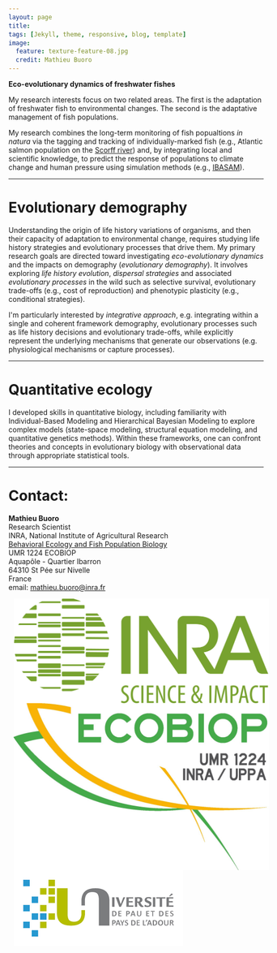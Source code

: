 ```yaml
---
layout: page
title: 
tags: [Jekyll, theme, responsive, blog, template]
image:
  feature: texture-feature-08.jpg
  credit: Mathieu Buoro
---
```



**Eco-evolutionary dynamics of freshwater fishes**

My research interests focus on two related areas. The first is the adaptation of freshwater fish to environmental changes. The second is the adaptative management of fish populations.

My research combines the long-term monitoring of fish popualtions *in natura* via the tagging and tracking of individually-marked fish (e.g., Atlantic salmon population on the [Scorff river](https://www6.inra.fr/ore-pfc/Sites-d-etudes/Scorff)) and, by integrating local and scientific knowledge, to predict the response of populations to climate change and human pressure using  simulation methods (e.g., [IBASAM](https://github.com/Ibasam)). 

---

# Evolutionary demography

Understanding the origin of life history variations of organisms, and then their capacity of adaptation to environmental change, requires studying life history strategies and evolutionary processes that drive them. My primary research goals are directed toward investigating _eco-evolutionary dynamics_ and the impacts on demography (_evolutionary demography_). It involves exploring _life history evolution_, _dispersal strategies_ and associated _evolutionary processes_ in the wild such as selective survival, evolutionary trade-offs (e.g., cost of reproduction) and phenotypic plasticity (e.g., conditional strategies).  


I'm particularly interested by _integrative approach_, e.g. integrating within a single and coherent framework demography, evolutionary processes such as life history decisions and evolutionary trade-offs, while explicitly represent the underlying mechanisms that generate our observations (e.g. physiological mechanisms or capture processes).  

---

# Quantitative ecology  

I developed skills in quantitative biology, including familiarity with Individual-Based Modeling and Hierarchical Bayesian Modeling to explore complex models (state-space modeling, structural equation modeling, and quantitative genetics methods). Within these frameworks, one can confront theories and concepts in evolutionary biology with observational data through appropriate statistical tools.  

---



# Contact:
__Mathieu Buoro__  
Research Scientist  
INRA, National Institute of Agricultural Research  
[Behavioral Ecology and Fish Population Biology](http://www6.bordeaux-aquitaine.inra.fr/st_pee_eng/UMR-Ecobiop)  
UMR 1224 ECOBIOP  
Aquapôle - Quartier Ibarron  
64310 St Pée sur Nivelle  
France    
email: <mathieu.buoro@inra.fr>


<img style="float: left; margin: 0px 0px 0px 10px;" src="/images/inra.jpg" style="width: 200px;"/>  

<img style="float: left; margin: 0px 0px 0px 10px;" src="/images/ecobiop.jpg" style="width: 200px;"/>

<img style="float: left; margin: 0px 0px 0px 10px;" src="/images/uppa.png" style="width: 200px;"/>
